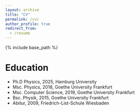 ```yaml
---
layout: archive
title: "CV"
permalink: /cv/
author_profile: true
redirect_from:
  - /resume
---
```


{% include base_path %}

Education
======
* Ph.D Physics, 2025, Hamburg University
* Msc. Physics, 2018, Goethe University Frankfurt
* Msc. Computer Science, 2019, Goethe University Frankfurt
* Bsc. Physik, 2015, Goethe University Frankfurt
* Abitur, 2009, Friedrich-List-Schule Wiesbaden